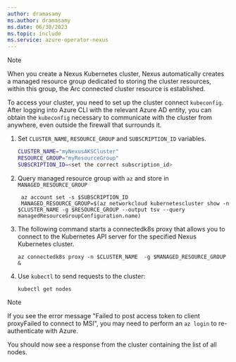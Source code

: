 ```yaml
---
author: dramasamy
ms.author: dramasamy
ms.date: 06/30/2023
ms.topic: include
ms.service: azure-operator-nexus
---
```


> [!NOTE]
> When you create a Nexus Kubernetes cluster, Nexus automatically creates a managed resource group dedicated to storing the cluster resources, within this group, the Arc connected cluster resource is established.

To access your cluster, you need to set up the cluster connect `kubeconfig`. After logging into Azure CLI with the relevant Azure AD entity, you can obtain the `kubeconfig` necessary to communicate with the cluster from anywhere, even outside the firewall that surrounds it.

1. Set `CLUSTER_NAME`, `RESOURCE_GROUP` and `SUBSCRIPTION_ID` variables.
    ```bash
    CLUSTER_NAME="myNexusAKSCluster"
    RESOURCE_GROUP="myResourceGroup"
    SUBSCRIPTION_ID=<set the correct subscription_id>
    ```
2. Query managed resource group with `az` and store in `MANAGED_RESOURCE_GROUP`
   ```azurecli
    az account set -s $SUBSCRIPTION_ID
    MANAGED_RESOURCE_GROUP=$(az networkcloud kubernetescluster show -n $CLUSTER_NAME -g $RESOURCE_GROUP --output tsv --query managedResourceGroupConfiguration.name)
   ```
3. The following command starts a connectedk8s proxy that allows you to connect to the Kubernetes API server for the specified Nexus Kubernetes cluster.
    ```azurecli
    az connectedk8s proxy -n $CLUSTER_NAME  -g $MANAGED_RESOURCE_GROUP &
    ```

4. Use `kubectl` to send requests to the cluster:

   ```console
   kubectl get nodes
   ```

> [!NOTE]
> If you see the error message "Failed to post access token to client proxyFailed to connect to MSI", you may need to perform an `az login` to re-authenticate with Azure.

You should now see a response from the cluster containing the list of all nodes.